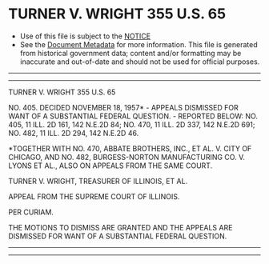 ---
---

# TURNER V. WRIGHT 355 U.S. 65

* Use of this file is subject to the [NOTICE](https://github.com/publicdocs/notice/blob/master/NOTICE)
* See the [Document Metadata](../../../) for more information.
  This file is generated from historical government data; content and/or formatting may be inaccurate and out-of-date and should not be used for official purposes.

----------
----------

TURNER V. WRIGHT 355 U.S. 65

NO. 405.  DECIDED NOVEMBER 18, 1957\* - APPEALS DISMISSED FOR WANT OF A SUBSTANTIAL FEDERAL QUESTION.  - REPORTED BELOW:  NO. 405, 11 ILL. 2D 161, 142 N.E.2D 84; NO. 470, 11 ILL. 2D 337, 142 N.E.2D 691; NO. 482, 11 ILL. 2D 294, 142 N.E.2D 46.

\*TOGETHER WITH NO. 470, ABBATE BROTHERS, INC., ET AL. V. CITY OF CHICAGO, AND NO. 482, BURGESS-NORTON MANUFACTURING CO. V. LYONS ET AL., ALSO ON APPEALS FROM THE SAME COURT.

TURNER V. WRIGHT, TREASURER OF ILLINOIS, ET AL.

APPEAL FROM THE SUPREME COURT OF ILLINOIS.

PER CURIAM.

THE MOTIONS TO DISMISS ARE GRANTED AND THE APPEALS ARE DISMISSED FOR WANT OF A SUBSTANTIAL FEDERAL QUESTION.


----------
----------

